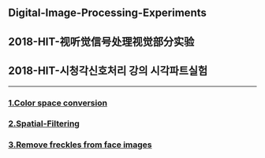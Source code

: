 ## Digital-Image-Processing-Experiments
## 2018-HIT-视听觉信号处理视觉部分实验 
## 2018-HIT-시청각신호처리 강의 시각파트실험
---
### [1.Color space conversion](./Lab1)    
### [2.Spatial-Filtering](./Lab2)    
### [3.Remove freckles from face images](./Lab3)    
